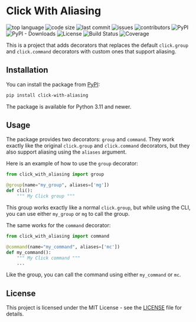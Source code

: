 # Click With Aliasing

![top language](https://img.shields.io/github/languages/top/marcusfrdk/click-with-aliasing)
![code size](https://img.shields.io/github/languages/code-size/marcusfrdk/click-with-aliasing)
![last commit](https://img.shields.io/github/last-commit/marcusfrdk/click-with-aliasing)
![issues](https://img.shields.io/github/issues/marcusfrdk/click-with-aliasing)
![contributors](https://img.shields.io/github/contributors/marcusfrdk/click-with-aliasing)
![PyPI](https://img.shields.io/pypi/v/click-with-aliasing)
![PyPI - Downloads](https://img.shields.io/pypi/dm/click-with-aliasing)
![License](https://img.shields.io/github/license/marcusfrdk/click-with-aliasing)
![Build Status](https://img.shields.io/travis/com/marcusfrdk/click-with-aliasing)
![Coverage](https://img.shields.io/codecov/c/github/marcusfrdk/click-with-aliasing)

This is a project that adds decorators that replaces the default `click.group` and `click.command` decorators with custom ones that support aliasing.

## Installation

You can install the package from [PyPI](https://pypi.org/project/click-with-aliasing/):

```bash
pip install click-with-aliasing
```

The package is available for Python 3.11 and newer.

## Usage

The package provides two decorators: `group` and `command`. They work exactly like the original `click.group` and `click.command` decorators, but they also support aliasing using the `aliases` argument.

Here is an example of how to use the `group` decorator:

```python
from click_with_aliasing import group

@group(name="my_group", aliases=['mg'])
def cli():
    """ My Click group """
```

This group works exactly like a normal `click.group`, but while using the CLI, you can use either `my_group` or `mg` to call the group.

The same works for the `command` decorator:

```python
from click_with_aliasing import command

@command(name="my_command", aliases=['mc'])
def my_command():
    """ My Click command """
    ...
```

Like the group, you can call the command using either `my_command` or `mc`.

## License

This project is licensed under the MIT License - see the [LICENSE](LICENSE) file for details.
